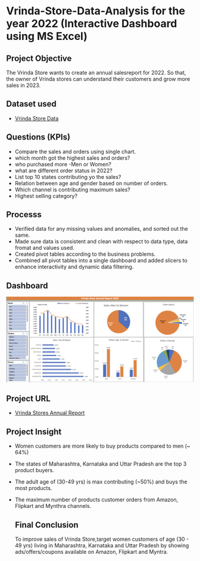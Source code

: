 # Vrinda-Store-Data-Analysis for the year 2022 (Interactive Dashboard using MS Excel)

## Project Objective
The Vrinda Store wants to create an annual salesreport for 2022. So that, the owner of Vrinda stores can understand their customers and grow more sales in 2023.

## Dataset used
- <a href="https://github.com/saikarthik0/Vrinda-store-Data-Analysis/blob/main/Vrinda%20Store%20Data%20Analysis%20(1).xlsx">Vrinda Store Data</a>

## Questions (KPIs)
- Compare the sales and orders using single chart.
- which month got the highest sales and orders?
- who purchased more -Men or Women?
- what are different order status in 2022?
- List top 10 states contributing yo the sales?
- Relation between age and gender based on number of orders.
- Which channel is contributing maximum sales?
- Highest selling category?

## Processs

- Verified data for any missing values and anomalies, and sorted out the same.
- Made sure data is consistent and clean with respect to data type, data fromat and values used.
- Created pivot tables according to the business problems.
- Combined all pivot tables into a single dashboard and added slicers to enhance interactivity and dynamic data filtering.

## Dashboard
![Alt text of the image](https://github.com/saikarthik0/Vrinda-store-Data-Analysis/blob/main/Dashboard%20vrinda%20store%20(1).jpeg)

## Project URL
- <a href="https://1drv.ms/x/c/1236d9f1fe428751/EeuQ_zy2Z0JJsrmzhFLRb4kBAVbR8OvyJnqlymUfspGRYg?e=pl2drF"> Vrinda Stores Annual Report</a>

## Project Insight
- Women customers are more likely to buy products compared to men (~ 64%)
- The states of Maharashtra, Karnataka and Uttar Pradesh are the top 3 product buyers.
- The adult age of (30-49 yrs) is max contributing (~50%) and buys the most products.
- The maximum number of products customer orders from Amazon, Flipkart and Mynthra channels.
  ## Final Conclusion

  To improve sales of Vrinda Store,target women customers of age (30 - 49 yrs) living in Maharashtra, Karnataka and Uttar Pradesh by showing ads/offers/coupons available on Amazon, Flipkart and Myntra.
